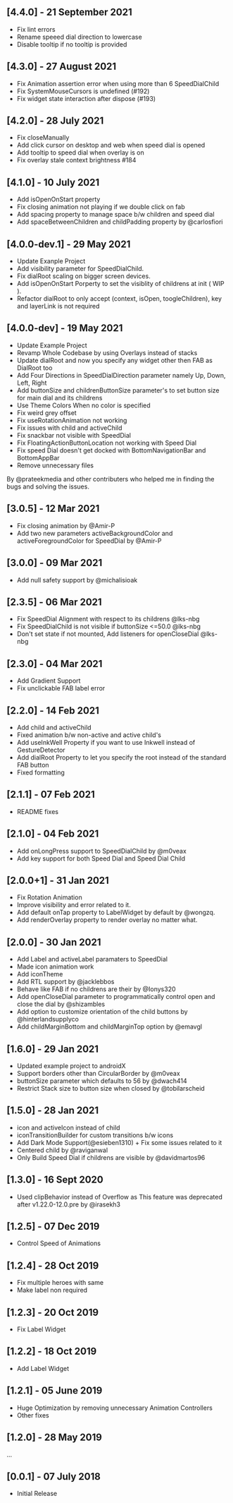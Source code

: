 ## [4.4.0] - 21 September 2021

- Fix lint errors
- Rename speeed dial direction to lowercase
- Disable tooltip if no tooltip is provided

## [4.3.0] - 27 August 2021

- Fix Animation assertion error when using more than 6 SpeedDialChild
- Fix SystemMouseCursors is undefined (#192)
- Fix widget state interaction after dispose (#193)

## [4.2.0] - 28 July 2021

- Fix closeManually
- Add click cursor on desktop and web when speed dial is opened
- Add tooltip to speed dial when overlay is on
- Fix overlay stale context brightness #184

## [4.1.0] - 10 July 2021

- Add isOpenOnStart property
- Fix closing animation not playing if we double click on fab
- Add spacing property to manage space b/w children and speed dial
- Add spaceBetweenChildren and childPadding property by @carlosfiori

## [4.0.0-dev.1] - 29 May 2021

- Update Exanple Project
- Add visibility parameter for SpeedDialChild.
- Fix dialRoot scaling on bigger screen devices.
- Add isOpenOnStart Porperty to set the visiblity of childrens at init ( WIP ).
- Refactor dialRoot to only accept (context, isOpen, toogleChildren), key and layerLink is not required

## [4.0.0-dev] - 19 May 2021

- Update Example Project
- Revamp Whole Codebase by using Overlays instead of stacks
- Update dialRoot and now you specify any widget other then FAB as DialRoot too
- Add Four Directions in SpeedDialDirection parameter namely Up, Down, Left, Right
- Add buttonSize and childrenButtonSize parameter's to set button size for main dial and its childrens
- Use Theme Colors When no color is specified
- Fix weird grey offset
- Fix useRotationAnimation not working
- Fix issues with child and activeChild
- Fix snackbar not visible with SpeedDial
- Fix FloatingActionButtonLocation not working with Speed Dial
- Fix speed Dial doesn't get docked with BottomNavigationBar and BottomAppBar
- Remove unnecessary files

By @prateekmedia and other contributers who helped me in finding the bugs and solving the issues.

## [3.0.5] - 12 Mar 2021

- Fix closing animation by @Amir-P
- Add two new parameters activeBackgroundColor and activeForegroundColor for SpeedDial by @Amir-P

## [3.0.0] - 09 Mar 2021

- Add null safety support by @michalisioak

## [2.3.5] - 06 Mar 2021

- Fix SpeedDial Alignment with respect to its childrens @lks-nbg
- Fix SpeedDialChild is not visible if buttonSize <=50.0 @lks-nbg
- Don't set state if not mounted, Add listeners for openCloseDial @lks-nbg

## [2.3.0] - 04 Mar 2021

- Add Gradient Support
- Fix unclickable FAB label error

## [2.2.0] - 14 Feb 2021

- Add child and activeChild
- Fixed animation b/w non-active and active child's
- Add useInkWell Property if you want to use Inkwell instead of GestureDetector
- Add dialRoot Property to let you specify the root instead of the standard FAB button
- Fixed formatting

## [2.1.1] - 07 Feb 2021

- README fixes

## [2.1.0] - 04 Feb 2021

- Add onLongPress support to SpeedDialChild by @m0veax
- Add key support for both Speed Dial and Speed Dial Child

## [2.0.0+1] - 31 Jan 2021

- Fix Rotation Animation
- Improve visibility and error related to it.
- Add default onTap property to LabelWidget by default by @wongzq.
- Add renderOverlay property to render overlay no matter what.

## [2.0.0] - 30 Jan 2021

- Add Label and activeLabel paramaters to SpeedDial
- Made icon animation work
- Add iconTheme
- Add RTL support by @jacklebbos
- Behave like FAB if no childrens are their by @Ionys320
- Add openCloseDial parameter to programmatically control open and close the dial by @shizambles
- Add option to customize orientation of the child buttons by @hinterlandsupplyco
- Add childMarginBottom and childMarginTop option by @emavgl

## [1.6.0] - 29 Jan 2021

- Updated example project to androidX
- Support borders other than CircularBorder by @m0veax
- buttonSize parameter which defaults to 56 by @dwach414
- Restrict Stack size to button size when closed by @tobilarscheid

## [1.5.0] - 28 Jan 2021

- icon and activeIcon instead of child
- iconTransitionBuilder for custom transitions b/w icons
- Add Dark Mode Support(@esieben1310) + Fix some issues related to it
- Centered child by @raviganwal
- Only Build Speed Dial if childrens are visible by @davidmartos96

## [1.3.0] - 16 Sept 2020

- Used clipBehavior instead of Overflow as This feature was deprecated after v1.22.0-12.0.pre by @irasekh3

## [1.2.5] - 07 Dec 2019

- Control Speed of Animations

## [1.2.4] - 28 Oct 2019

- Fix multiple heroes with same
- Make label non required

## [1.2.3] - 20 Oct 2019

- Fix Label Widget

## [1.2.2] - 18 Oct 2019

- Add Label Widget

## [1.2.1] - 05 June 2019

- Huge Optimization by removing unnecessary Animation Controllers
- Other fixes

## [1.2.0] - 28 May 2019

...

## [0.0.1] - 07 July 2018

- Initial Release
